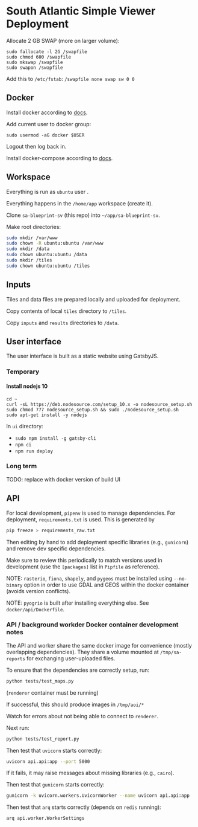 # South Atlantic Simple Viewer Deployment

Allocate 2 GB SWAP (more on larger volume):

```
sudo fallocate -l 2G /swapfile
sudo chmod 600 /swapfile
sudo mkswap /swapfile
sudo swapon /swapfile
```

Add this to `/etc/fstab`: `/swapfile none swap sw 0 0`

## Docker

Install docker according to [docs](https://docs.docker.com/engine/install/ubuntu).

Add current user to docker group:

```
sudo usermod -aG docker $USER
```

Logout then log back in.

Install docker-compose according to [docs](https://docs.docker.com/compose/install/#install-compose-on-linux-systems).

## Workspace

Everything is run as `ubuntu` user .

Everything happens in the `/home/app` workspace (create it).

Clone `sa-blueprint-sv` (this repo) into `~/app/sa-blueprint-sv`.

Make root directories:

```bash
sudo mkdir /var/www
sudo chown -R ubuntu:ubuntu /var/www
sudo mkdir /data
sudo chown ubuntu:ubuntu /data
sudo mkdir /tiles
sudo chown ubuntu:ubuntu /tiles
```

## Inputs

Tiles and data files are prepared locally and uploaded for deployment.

Copy contents of local `tiles` directory to `/tiles`.

Copy `inputs` and `results` directories to `/data`.

## User interface

The user interface is built as a static website using GatsbyJS.

### Temporary

#### Install nodejs 10

```
cd ~
curl -sL https://deb.nodesource.com/setup_10.x -o nodesource_setup.sh
sudo chmod 777 nodesource_setup.sh && sudo ./nodesource_setup.sh
sudo apt-get install -y nodejs
```

In `ui` directory:

- `sudo npm install -g gatsby-cli`
- `npm ci`
- `npm run deploy`

### Long term

TODO: replace with docker version of build UI

## API

For local development, `pipenv` is used to manage dependencies. For deployment,
`requirements.txt` is used. This is generated by

```bash
pip freeze > requirements_raw.txt
```

Then editing by hand to add deployment specific libraries (e.g., `gunicorn`) and remove
dev specific dependencies.

Make sure to review this periodically to match versions used in development
(use the `[packages]` list in `Pipfile` as reference).

NOTE: `rasterio`, `fiona`, `shapely`, and `pygeos` must be installed using `--no-binary` option in order to use GDAL and GEOS within the docker container (avoids version
conflicts).

NOTE: `pyogrio` is built after installing everything else. See `docker/api/Dockerfile`.

### API / background workder Docker container development notes

The API and worker share the same docker image for convenience (mostly overlapping dependencies).
They share a volume mounted at `/tmp/sa-reports` for exchanging user-uploaded files.

To ensure that the dependencies are correctly setup, run:

```bash
python tests/test_maps.py
```

(`renderer` container must be running)

If successful, this should produce images in `/tmp/aoi/*`

Watch for errors about not being able to connect to `renderer`.

Next run:

```bash
python tests/test_report.py
```

Then test that `uvicorn` starts correctly:

```bash
uvicorn api.api:app --port 5000
```

If it fails, it may raise messages about missing libraries (e.g., `cairo`).

Then test that `gunicorn` starts correctly:

```bash
gunicorn -k uvicorn.workers.UvicornWorker --name uvicorn api.api:app
```

Then test that `arq` starts correctly (depends on `redis` running):

```bash
arq api.worker.WorkerSettings
```
